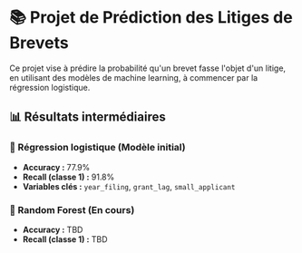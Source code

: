# 📚 Projet de Prédiction des Litiges de Brevets

Ce projet vise à prédire la probabilité qu'un brevet fasse l'objet d'un litige, en utilisant des modèles de machine learning, à commencer par la régression logistique.

## 📊 Résultats intermédiaires

### 🔹 Régression logistique (Modèle initial)
- **Accuracy :** 77.9%
- **Recall (classe 1) :** 91.8%
- **Variables clés :** `year_filing`, `grant_lag`, `small_applicant`

### 🔸 Random Forest (En cours)
- **Accuracy :** TBD
- **Recall (classe 1) :** TBD
